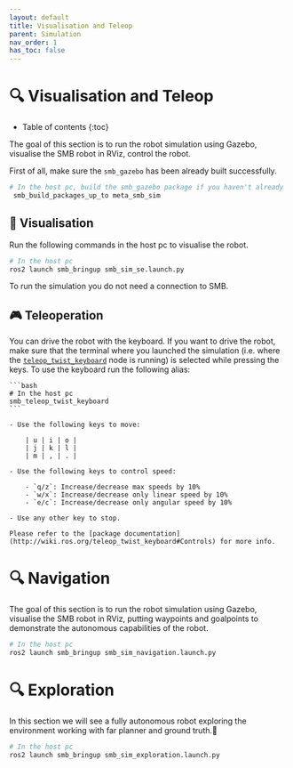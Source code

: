 ```yaml
---
layout: default
title: Visualisation and Teleop
parent: Simulation
nav_order: 1
has_toc: false
---
```


# 🔍 Visualisation and Teleop

* Table of contents
{:toc}

The goal of this section is to run the robot simulation using Gazebo, visualise the SMB robot in RViz, control the robot.

First of all, make sure the `smb_gazebo` has been already built successfully.

```bash
# In the host pc, build the smb_gazebo package if you haven't already
 smb_build_packages_up_to meta_smb_sim
```

## 👀 Visualisation

Run the following commands in the host pc to visualise the robot.

```bash
# In the host pc
ros2 launch smb_bringup smb_sim_se.launch.py
```

To run the simulation you do not need a connection to SMB.


## 🎮 Teleoperation

You can drive the robot with the keyboard. If you want to drive the robot, make sure that the terminal where you launched the simulation (i.e. where the [`teleop_twist_keyboard`](http://wiki.ros.org/teleop_twist_keyboard) node is running) is selected while pressing the keys. To use the keyboard run the following alias:

    ```bash
    # In the host pc
    smb_teleop_twist_keyboard
    ```

    - Use the following keys to move:

        | u | i | o |
        | j | k | l |
        | m | , | . |

    - Use the following keys to control speed:

        - `q/z`: Increase/decrease max speeds by 10%
        - `w/x`: Increase/decrease only linear speed by 10%
        - `e/c`: Increase/decrease only angular speed by 10%

    - Use any other key to stop.

    Please refer to the [package documentation](http://wiki.ros.org/teleop_twist_keyboard#Controls) for more info.

# 🔍 Navigation
The goal of this section is to run the robot simulation using Gazebo, visualise the SMB robot in RViz, putting waypoints and goalpoints to demonstrate the autonomous capabilities of the robot.

```bash
# In the host pc
ros2 launch smb_bringup smb_sim_navigation.launch.py 
```

# 🔍 Exploration

In this section we will see a fully autonomous robot exploring the environment working with far planner and ground truth.🥳

```bash
# In the host pc
ros2 launch smb_bringup smb_sim_exploration.launch.py
```